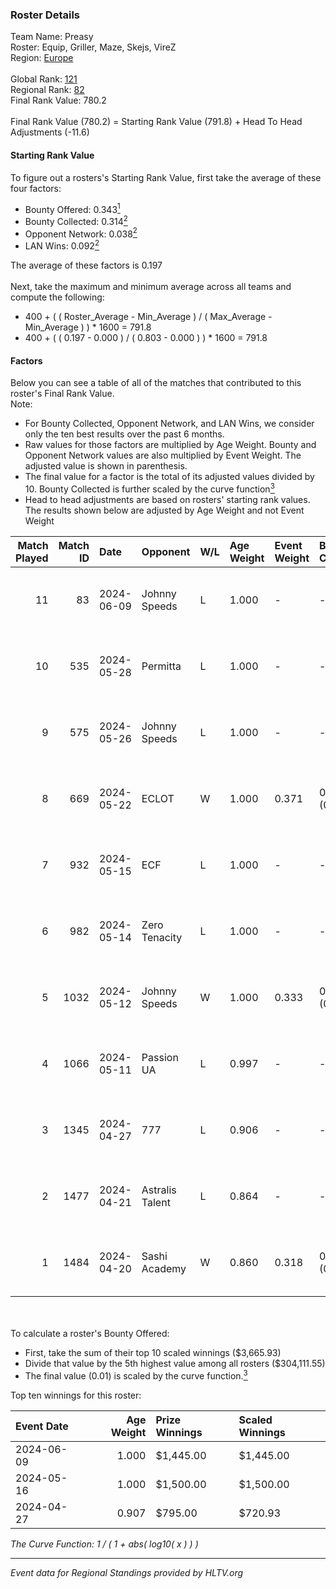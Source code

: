 ### Roster Details<br />
Team Name: Preasy<br />
Roster: Equip, Griller, Maze, Skejs, VireZ<br />
Region: [Europe]( ../standings_europe.md)<br />
<br />
Global Rank: [121](../standings_global.md)<br />
Regional Rank: [82]( ../standings_europe.md)<br />
Final Rank Value:  780.2<br />
<br />
Final Rank Value (780.2) = Starting Rank Value (791.8) + Head To Head Adjustments (-11.6)<br />

#### Starting Rank Value<br />
To figure out a rosters's Starting Rank Value, first take the average of these four factors:<br />
- Bounty Offered: 0.343[<sup>1</sup>](#table2)
- Bounty Collected: 0.314[<sup>2</sup>](#table1)
- Opponent Network: 0.038[<sup>2</sup>](#table1)
- LAN Wins: 0.092[<sup>2</sup>](#table1)

The average of these factors is 0.197<br />
<br />
Next, take the maximum and minimum average across all teams and compute the following:<br />
- 400 + ( ( Roster_Average - Min_Average ) / ( Max_Average - Min_Average ) ) * 1600 = 791.8
- 400 + ( ( 0.197 - 0.000 ) / ( 0.803 - 0.000 ) ) * 1600 = 791.8


#### Factors<br />
Below you can see a table of all of the matches that contributed to this roster's Final Rank Value.<br />
Note:<br />

- For Bounty Collected, Opponent Network, and LAN Wins, we consider only the ten best results over the past 6 months.
- Raw values for those factors are multiplied by Age Weight. Bounty and Opponent Network values are also multiplied by Event Weight. The adjusted value is shown in parenthesis.
- The final value for a factor is the total of its adjusted values divided by 10. Bounty Collected is further scaled by the curve function[<sup>3</sup>](#curveFunction)
- Head to head adjustments are based on rosters' starting rank values. The results shown below are adjusted by Age Weight and not Event Weight
<span id="table1"></span><br />


| Match Played | Match ID | Date       | Opponent        | W/L | Age Weight | Event Weight | Bounty Collected | Opponent Network | LAN Wins  | H2H Adj. | Roster                                 |
| -: | -: | :- | :- | :- | :- | :- | :- | :- | :- | -: | :- |
|           11 |       83 | 2024-06-09 | Johnny Speeds   | L   | 1.000      | -            | -                | -                | -         |    -4.76 | Equip, Griller, Maze, Skejs, VireZ     |
|           10 |      535 | 2024-05-28 | Permitta        | L   | 1.000      | -            | -                | -                | -         |    -9.94 | Beccie, Equip, Griller, Skejs, VireZ   |
|            9 |      575 | 2024-05-26 | Johnny Speeds   | L   | 1.000      | -            | -                | -                | -         |    -4.77 | Beccie, Equip, Griller, Skejs, VireZ   |
|            8 |      669 | 2024-05-22 | ECLOT           | W   | 1.000      | 0.371        | 0.101 (0.038)    | 0.549 (0.203)    | 0 (0.000) |    27.53 | Beccie, Equip, Griller, Skejs, VireZ   |
|            7 |      932 | 2024-05-15 | ECF             | L   | 1.000      | -            | -                | -                | -         |   -10.49 | Beccie, Equip, Griller, Skejs, VireZ   |
|            6 |      982 | 2024-05-14 | Zero Tenacity   | L   | 1.000      | -            | -                | -                | -         |    -5.79 | AcilioN, Beccie, Equip, Griller, VireZ |
|            5 |     1032 | 2024-05-12 | Johnny Speeds   | W   | 1.000      | 0.333        | 0.081 (0.027)    | 0.531 (0.177)    | 0 (0.000) |    27.16 | Beccie, Equip, Griller, Skejs, VireZ   |
|            4 |     1066 | 2024-05-11 | Passion UA      | L   | 0.997      | -            | -                | -                | -         |    -7.02 | Beccie, Equip, Griller, Skejs, VireZ   |
|            3 |     1345 | 2024-04-27 | 777             | L   | 0.906      | -            | -                | -                | -         |   -16.59 | Beccie, Equip, Griller, Skejs, VireZ   |
|            2 |     1477 | 2024-04-21 | Astralis Talent | L   | 0.864      | -            | -                | -                | -         |   -11.78 | Beccie, Equip, Griller, Skejs, VireZ   |
|            1 |     1484 | 2024-04-20 | Sashi Academy   | W   | 0.860      | 0.318        | 0.001 (0.000)    | 0.000 (0.000)    | 1 (0.860) |     4.85 | Beccie, Equip, Griller, Skejs, VireZ   |

<br />
<span id="table2"></span><br />
To calculate a roster's Bounty Offered:<br />

- First, take the sum of their top 10 scaled winnings ($3,665.93)
- Divide that value by the 5th highest value among all rosters ($304,111.55)
- The final value (0.01) is scaled by the curve function.[<sup>3</sup>](#curveFunction)

Top ten winnings for this roster:<br />

| Event Date | Age Weight | Prize Winnings | Scaled Winnings |
| :- | -: | :- | :- |
| 2024-06-09 |      1.000 | $1,445.00      | $1,445.00       |
| 2024-05-16 |      1.000 | $1,500.00      | $1,500.00       |
| 2024-04-27 |      0.907 | $795.00        | $720.93         |


<span id="curveFunction"></span>_The Curve Function: 1 / ( 1 + abs( log10( x ) ) )_<br />

---
_Event data for Regional Standings provided by HLTV.org_<br />
